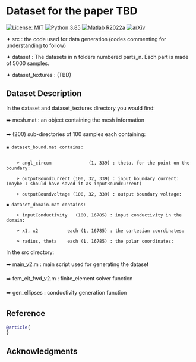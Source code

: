 # Dataset for the paper TBD
[![License: MIT](https://img.shields.io/badge/License-MIT-yellow.svg)](./LICENSE)
[![Python 3.85](https://img.shields.io/badge/python-3.85-blue.svg)](https://www.python.org/downloads/release/python-385/)
[![Matlab R2022a](https://img.shields.io/badge/Matlab-R2022a-orange.svg)](https://www.python.org/downloads/release/python-3100/)
[![arXiv](https://img.shields.io/badge/arXiv-xxxx.xxxxx-b31b1b.svg)](TBD)

✦ src              : the code used for data generation (codes commenting for understanding to follow)

✦ dataset          : The datasets in n folders numbered parts_n. Each part is made of 5000 samples. 

✦ dataset_textures : (TBD)


## Dataset Description

In the dataset and dataset_textures directory you would find: 

➡️ mesh.mat : an object containing the mesh information

➡️ (200) sub-directories of 100 samples each containing:

	◼️ dataset_bound.mat contains:
	
	
		➤ angl_circum              (1, 339) : theta, for the point on the boundary:  
		
		➤ outputBoundcurrent (100, 32, 339) : input boundary current: (maybe I should have saved it as inputBoundcurrent)
		
		➤ outputBoundvoltage (100, 32, 339) : output boundary voltage: 
	
	◼️ dataset_domain.mat contains: 
	
		➤ inputConductivity   (100, 16785) : input conductivity in the domain: 
		
		➤ x1, x2           each (1, 16785) : the cartesian coordinates: 
		
		➤ radius, theta    each (1, 16785) : the polar coordinates:  
	
In the src directory: 

➡️ main_v2.m        : main script used for generating the dataset

➡️ fem_eit_fwd_v2.m : finite_element solver function

➡️ gen_ellipses     : conductivity generation function

## Reference
```bibtex
@article{
}
```

## Acknowledgments



